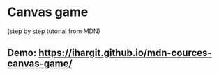 # Canvas game

(step by step tutorial from MDN)

## Demo: https://ihargit.github.io/mdn-cources-canvas-game/